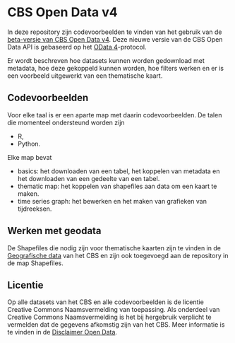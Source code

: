 # CBS Open Data v4

In deze repository zijn codevoorbeelden te vinden van het gebruik van de [beta-versie van CBS Open Data v4](https://beta.opendata.cbs.nl/OData4/index.html). Deze nieuwe versie van de CBS Open Data API is gebaseerd op het [OData 4](https://www.odata.org/)-protocol.

Er wordt beschreven hoe datasets kunnen worden gedownload met metadata, hoe deze gekoppeld kunnen worden, hoe filters werken en er is een voorbeeld uitgewerkt van een thematische kaart.

## Codevoorbeelden
Voor elke taal is er een aparte map met daarin codevoorbeelden. De talen die momenteel ondersteund worden zijn
* R,
* Python.

Elke map bevat
* basics: het downloaden van een tabel, het koppelen van metadata en het downloaden van een gedeelte van een tabel.
* thematic map: het koppelen van shapefiles aan data om een kaart te maken.
* time series graph: het bewerken en het maken van grafieken van tijdreeksen.

## Werken met geodata
De Shapefiles die nodig zijn voor thematische kaarten zijn te vinden in de [Geografische data](https://www.cbs.nl/nl-nl/dossier/nederland-regionaal/geografische-data) van het CBS en zijn ook toegevoegd aan de repository in de map Shapefiles.

## Licentie

Op alle datasets van het CBS en alle codevoorbeelden is de licentie Creative Commons Naamsvermelding van toepassing. Als onderdeel van Creative Commons Naamsvermelding is het bij hergebruik verplicht te vermelden dat de gegevens afkomstig zijn van het CBS. Meer informatie is te vinden in de [Disclaimer Open Data](https://www.cbs.nl/-/media/statline/documenten/disclaimer-open-data-v-2.pdf?la=nl-nl).
